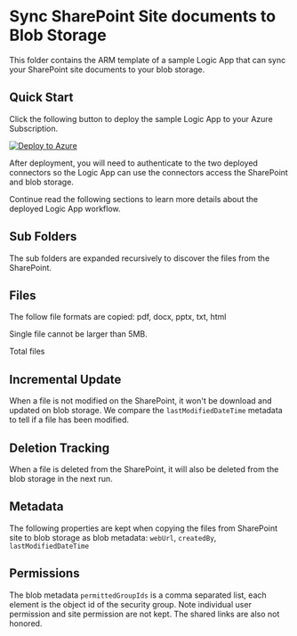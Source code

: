 # Sync SharePoint Site documents to Blob Storage

This folder contains the ARM template of a sample Logic App that can sync your SharePoint site documents to your blob storage.

## Quick Start

Click the following button to deploy the sample Logic App to your Azure Subscription.

[![Deploy to Azure](https://github.com/MicrosoftDocs/azure-docs/raw/main/articles/media/template-deployments/deploy-to-azure.svg)](https://ms.portal.azure.com/#view/Microsoft_Azure_CreateUIDef/CustomDeploymentBlade/uri/https%3A%2F%2Fraw.githubusercontent.com%2Fmicrosoft%2Fsample-app-aoai-chatGPT%2Ffshakerin%2Fsp%2Fpland%2Fsharepoint2blob%2Fsharepoint2blobarm.json)



After deployment, you will need to authenticate to the two deployed connectors so the Logic App can use the connectors access the SharePoint and blob storage.

Continue read the following sections to learn more details about the deployed Logic App workflow.

## Sub Folders

The sub folders are expanded recursively to discover the files from the SharePoint.

## Files

The follow file formats are copied: pdf, docx, pptx, txt, html

Single file cannot be larger than 5MB.

Total files

## Incremental Update

When a file is not modified on the SharePoint, it won't be download and updated on blob storage. We compare the `lastModifiedDateTime` metadata to tell if a file has been modified.

## Deletion Tracking

When a file is deleted from the SharePoint, it will also be deleted from the blob storage in the next run.

## Metadata

The following properties are kept when copying the files from SharePoint site to blob storage as blob metadata: `webUrl`, `createdBy`, `lastModifiedDateTime`

## Permissions

The blob metadata `permittedGroupIds` is a comma separated list, each element is the object id of the security group. Note individual user permission and site permission are not kept. The shared links are also not honored.

